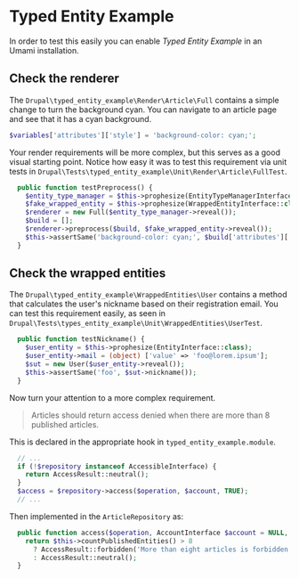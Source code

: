 # Typed Entity Example

In order to test this easily you can enable _Typed Entity Example_ in an Umami installation.

## Check the renderer

The `Drupal\typed_entity_example\Render\Article\Full` contains a simple change to turn the background cyan. You can
navigate to an article page and see that it has a cyan background.

```php
$variables['attributes']['style'] = 'background-color: cyan;';
```

Your render requirements will be more complex, but this serves as a good visual starting point. Notice how easy it was
to test this requirement via unit tests in `Drupal\Tests\typed_entity_example\Unit\Render\Article\FullTest`.

```php
  public function testPreprocess() {
    $entity_type_manager = $this->prophesize(EntityTypeManagerInterface::class);
    $fake_wrapped_entity = $this->prophesize(WrappedEntityInterface::class);
    $renderer = new Full($entity_type_manager->reveal());
    $build = [];
    $renderer->preprocess($build, $fake_wrapped_entity->reveal());
    $this->assertSame('background-color: cyan;', $build['attributes']['style'] ?? NULL);
  }
```

## Check the wrapped entities

The `Drupal\typed_entity_example\WrappedEntities\User` contains a method that calculates the user's nickname based on
their registration email. You can test this requirement easily, as seen in
`Drupal\Tests\types_entity_example\Unit\WrappedEntities\UserTest`.

```php
  public function testNickname() {
    $user_entity = $this->prophesize(EntityInterface::class);
    $user_entity->mail = (object) ['value' => 'foo@lorem.ipsum'];
    $sut = new User($user_entity->reveal());
    $this->assertSame('foo', $sut->nickname());
  }
```

Now turn your attention to a more complex requirement.

> Articles should return access denied when there are more than 8 published articles.

This is declared in the appropriate hook in `typed_entity_example.module`.

```php
  // ...
  if (!$repository instanceof AccessibleInterface) {
    return AccessResult::neutral();
  }
  $access = $repository->access($operation, $account, TRUE);
  // ...
```

Then implemented in the `ArticleRepository` as:

```php
  public function access($operation, AccountInterface $account = NULL, $return_as_object = FALSE) {
    return $this->countPublishedEntities() > 8
      ? AccessResult::forbidden('More than eight articles is forbidden.')
      : AccessResult::neutral();
  }
```
